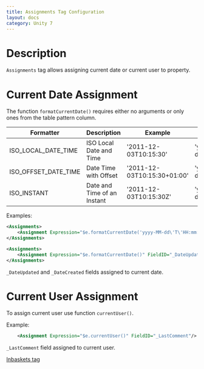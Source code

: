 ```yaml
---
title: Assignments Tag Configuration
layout: docs
category: Unity 7
---
```


# Description

`Assignments` tag allows assigning current date or current user to property.

# Current Date Assignment

The function `formatCurrentDate()` requires either no arguments or only ones from the table pattern column.

| Formatter | Description | Example | Pattern |
|-------|--------|---------|--------|
| ISO_LOCAL_DATE_TIME | ISO Local Date and Time | '2011-12-03T10:15:30' | 'yyyy-MM-dd\'T\'HH:mm:ss' |
| ISO_OFFSET_DATE_TIME | Date Time with Offset | '2011-12-03T10:15:30+01:00' | 'yyyy-MM-dd'T'HH:mm:ss.SSSZ' |
| ISO_INSTANT |	Date and Time of an Instant | '2011-12-03T10:15:30Z' | 'yyyy-MM-dd\'T\'HH:mm:ss\'Z\'' |

Examples:

```xml
<Assignments>
    <Assignment Expression="$e.formatCurrentDate('yyyy-MM-dd\'T\'HH:mm:ss')" FieldID="_DateCreated"/>
</Assignments>
```

```xml
<Assignments>
    <Assignment Expression="$e.formatCurrentDate()" FieldID="_DateUpdated"/>
</Assignments>
```

`_DateUpdated` and `_DateCreated` fields assigned to current date.

# Current User Assignment

To assign current user use function `currentUser()`.

Example:

```xml 
    <Assignment Expression="$e.currentUser()" FieldID="_LastComment"/>
```

`_LastComment` field assigned to current user.

[Inbaskets tag](../inbaskets-tag)  
